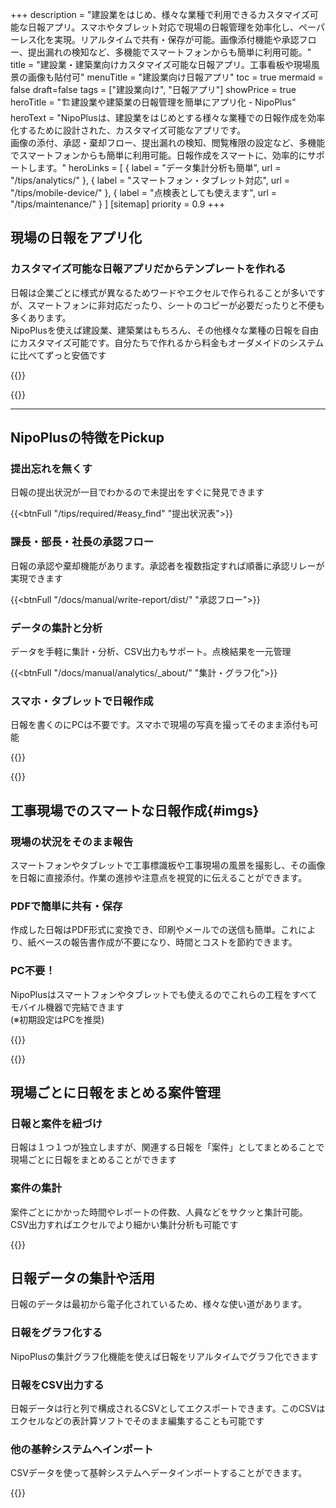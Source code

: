 +++
description = "建設業をはじめ、様々な業種で利用できるカスタマイズ可能な日報アプリ。スマホやタブレット対応で現場の日報管理を効率化し、ペーパーレス化を実現。リアルタイムで共有・保存が可能。画像添付機能や承認フロー、提出漏れの検知など、多機能でスマートフォンからも簡単に利用可能。"
title = "建設業・建築業向けカスタマイズ可能な日報アプリ。工事看板や現場風景の画像も貼付可"
menuTitle = "建設業向け日報アプリ"
toc = true
mermaid = false
draft=false
tags = ["建設業向け", "日報アプリ"]
showPrice = true
heroTitle = "🏗️建設業や建築業の日報管理を簡単にアプリ化 - NipoPlus"
heroText = "NipoPlusは、建設業をはじめとする様々な業種での日報作成を効率化するために設計された、カスタマイズ可能なアプリです。<br>画像の添付、承認・棄却フロー、提出漏れの検知、閲覧権限の設定など、多機能でスマートフォンからも簡単に利用可能。日報作成をスマートに、効率的にサポートします。"
heroLinks = [
  { label = "データ集計分析も簡単", url = "/tips/analytics/" },
  { label = "スマートフォン・タブレット対応", url = "/tips/mobile-device/" },
  { label = "点検表としても使えます", url = "/tips/maintenance/" }
]
[sitemap]
  priority = 0.9
+++




 ## 現場の日報をアプリ化

<div class="row my-5">
<div class="col-lg-7 rootMainText">
<!-- 本文エリア -->

### カスタマイズ可能な日報アプリだからテンプレートを作れる

日報は企業ごとに様式が異なるためワードやエクセルで作られることが多いですが、スマートフォンに非対応だったり、シートのコピーが必要だったりと不便も多くあります。  
NipoPlusを使えば建設業、建築業はもちろん、その他様々な業種の日報を自由にカスタマイズ可能です。自分たちで作れるから料金もオーダメイドのシステムに比べてずっと安価です


</div>


<div class="col-lg-9">

{{<icatch filename="template-edit" msg="建設業や建築業、その他様々な業種の日報テンプレートを簡単に自分たちで作成できます"  alice="guide">}}


</div>
</div>

{{<nextArrow>}}



---

## NipoPlusの特徴をPickup


<div class="row my-5">
<div class="col-lg-4 rootMainText d-flex flex-column">
<h3>提出忘れを無くす</h3>
<p>日報の提出状況が一目でわかるので未提出をすぐに発見できます</p>
<div class="mt-auto">

{{<btnFull "/tips/required/#easy_find" "提出状況表">}}
</div>
</div>
<div class="col-lg-4 rootMainText d-flex flex-column">
<h3>課長・部長・社長の承認フロー</h3>
<p>日報の承認や棄却機能があります。承認者を複数指定すれば順番に承認リレーが実現できます</p>
<div class="mt-auto">

{{<btnFull "/docs/manual/write-report/dist/" "承認フロー">}}
</div>
</div>
<div class="col-lg-4 rootMainText d-flex flex-column">
<h3>データの集計と分析</h3>
<p>データを手軽に集計・分析、CSV出力もサポート。点検結果を一元管理</p>
<div class="mt-auto">

{{<btnFull "/docs/manual/analytics/_about/" "集計・グラフ化">}}
</div>
</div>
<div class="col-lg-4 rootMainText d-flex flex-column">
<h3>スマホ・タブレットで日報作成</h3>
<p>日報を書くのにPCは不要です。スマホで現場の写真を撮ってそのまま添付も可能</p>
<div class="mt-auto">
{{<btnFull "/tips/mobile-device/" "モバイル対応">}}
</div>
</div>
</div>


{{<nextArrow>}}





## 工事現場でのスマートな日報作成{#imgs}

<div class="row my-5">
<div class="col-lg-7 rootMainText">
<!-- 本文エリア -->

<h3>現場の状況をそのまま報告</h3>
    <p>スマートフォンやタブレットで工事標識板や工事現場の風景を撮影し、その画像を日報に直接添付。作業の進捗や注意点を視覚的に伝えることができます。</p>

 <h3>PDFで簡単に共有・保存</h3>
    <p>作成した日報はPDF形式に変換でき、印刷やメールでの送信も簡単。これにより、紙ベースの報告書作成が不要になり、時間とコストを節約できます。</p>
    

 <h3>PC不要！</h3>
    <p>NipoPlusはスマートフォンやタブレットでも使えるのでこれらの工程をすべてモバイル機器で完結できます<br>(※初期設定はPCを推奨)</p>
</div>


<div class="col-lg-9">

{{<icatch filename="work-report" msg="現場の風景や工事案内板を手軽に添付！その後PDF出力も可能"  alice="tablet">}}

</div>
</div>

{{<nextArrow>}}


## 現場ごとに日報をまとめる案件管理


<div class="row my-5">
<div class="col-lg-7 rootMainText">
<!-- 本文エリア -->

<h3>日報と案件を紐づけ</h3>
<p>日報は１つ１つが独立しますが、関連する日報を「案件」としてまとめることで現場ごとに日報をまとめることができます</p>

<h3>案件の集計</h3>
<p>案件ごとにかかった時間やレポートの件数、人員などをサクッと集計可能。CSV出力すればエクセルでより細かい集計分析も可能です</p>



</div>


<div class="col-lg-9">

{{<icatch filename="anken" msg="案件はフォルダみたいなイメージです。関連する日報をまとめる役割があります"  alice="book">}}

</div>
</div>


## 日報データの集計や活用

日報のデータは最初から電子化されているため、様々な使い道があります。


<div class="row my-5">
<div class="col-lg-7 rootMainText">
<!-- 本文エリア -->

### 日報をグラフ化する

NipoPlusの集計グラフ化機能を使えば日報をリアルタイムでグラフ化できます

### 日報をCSV出力する

日報データは行と列で構成されるCSVとしてエクスポートできます。このCSVはエクセルなどの表計算ソフトでそのまま編集することも可能です

### 他の基幹システムへインポート

CSVデータを使って基幹システムへデータインポートすることができます。


</div>


<div class="col-lg-9">

{{<icatch filename="chart-created" msg="日報データをもとにリアルタイムでグラフが見れます" alice="ok">}}


</div>
</div>